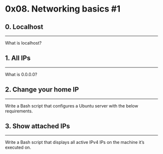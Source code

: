 # 0x08. Networking basics #1
## 0. Localhost
***
What is localhost?

## 1. All IPs
***
What is 0.0.0.0?

## 2. Change your home IP
***
Write a Bash script that configures a Ubuntu server with the below requirements.

## 3. Show attached IPs
***
Write a Bash script that displays all active IPv4 IPs on the machine it’s executed on.

